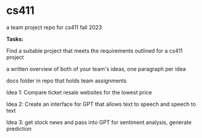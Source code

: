 # cs411
a team project repo for cs411 fall 2023

**Tasks:**

Find a suitable project that meets the requirements outlined for a cs411 project

a written overview of both of your team's ideas, one paragraph per idea

docs folder in repo that holds team assignments




Idea 1: Compare ticket resale websites for the lowest price

Idea 2: Create an interface for GPT that allows text to speech and speech to text

Idea 3: get stock news and pass into GPT for sentiment analysis, generate prediction
